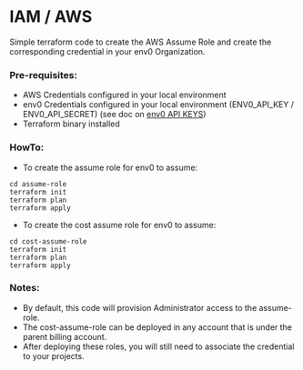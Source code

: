 # IAM / AWS 

Simple terraform code to create the AWS Assume Role and create the corresponding credential in your env0 Organization.

### Pre-requisites:
* AWS Credentials configured in your local environment
* env0 Credentials configured in your local environment (ENV0_API_KEY / ENV0_API_SECRET) (see doc on [env0 API KEYS](https://docs.env0.com/docs/api-keys))
* Terraform binary installed

### HowTo:

* To create the assume role for env0 to assume: 

```
cd assume-role
terraform init
terraform plan
terraform apply
```
* To create the cost assume role for env0 to assume: 

```
cd cost-assume-role
terraform init
terraform plan
terraform apply
```

### Notes:

* By default, this code will provision Administrator access to the assume-role.
* The cost-assume-role can be deployed in any account that is under the parent billing account.
* After deploying these roles, you will still need to associate the credential to your projects. 
